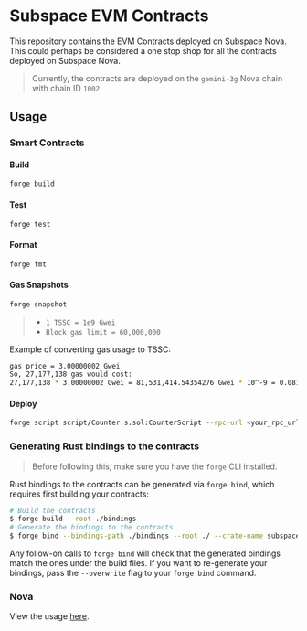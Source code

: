 # Subspace EVM Contracts

This repository contains the EVM Contracts deployed on Subspace Nova. This could perhaps be considered a one stop shop for all the contracts deployed on Subspace Nova.

> Currently, the contracts are deployed on the `gemini-3g` Nova chain with chain ID `1002`.

## Usage

### Smart Contracts

#### Build

```sh
forge build
```

#### Test

```sh
forge test
```

#### Format

```sh
forge fmt
```

#### Gas Snapshots

```sh
forge snapshot
```

> - `1 TSSC = 1e9 Gwei`
> - `Block gas limit = 60,000,000`

Example of converting gas usage to TSSC:

```sh
gas price = 3.00000002 Gwei
So, 27,177,138 gas would cost:
27,177,138 * 3.00000002 Gwei = 81,531,414.54354276 Gwei * 10^-9 = 0.08153141454354276 TSSC
```

#### Deploy

```sh
forge script script/Counter.s.sol:CounterScript --rpc-url <your_rpc_url> --private-key <your_private_key>
```

### Generating Rust bindings to the contracts

> Before following this, make sure you have the `forge` CLI installed.

Rust bindings to the contracts can be generated via `forge bind`, which requires
first building your contracts:

```sh
# Build the contracts
$ forge build --root ./bindings
# Generate the bindings to the contracts
$ forge bind --bindings-path ./bindings --root ./ --crate-name subspace-evm-bindings
```

Any follow-on calls to `forge bind` will check that the generated bindings match
the ones under the build files. If you want to re-generate your bindings, pass
the `--overwrite` flag to your `forge bind` command.

### Nova

View the usage [here](./cli/README.md).
